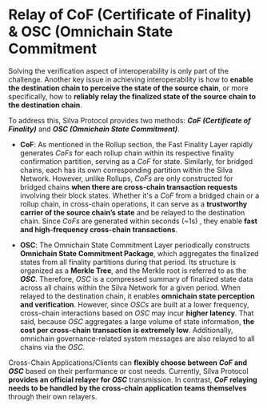 # Relay of CoF (Certificate of Finality) & OSC (Omnichain State Commitment

Solving the verification aspect of interoperability is only part of the challenge. Another key issue in achieving interoperability is how to **enable the destination chain to perceive the state of the source chain**, or more specifically, how to **reliably relay the finalized state of the source chain to the destination chain**.

To address this, Silva Protocol provides two methods: ***CoF (Certificate of Finality)*** and ***OSC (Omnichain State Commitment)***.

* **CoF**: As mentioned in the Rollup section, the Fast Finality Layer rapidly generates *CoFs* for each rollup chain within its respective finality confirmation partition, serving as a *CoF* for state. Similarly, for bridged chains, each has its own corresponding partition within the Silva Network. However, unlike Rollups, *CoFs* are only constructed for bridged chains **when there are cross-chain transaction requests** involving their block states. Whether it's a *CoF* from a bridged chain or a rollup chain, in cross-chain operations, it can serve as a **trustworthy carrier of the source chain’s state** and be relayed to the destination chain. Since *CoFs* are generated within seconds (\~1s) , they enable **fast and high-frequency cross-chain transactions**.

* **OSC**: The Omnichain State Commitment Layer periodically constructs **Omnichain State Commitment Package**, which aggregates the finalized states from all finality partitions during that period. Its structure is organized as a **Merkle Tree**, and the Merkle root is referred to as the ***OSC***. Therefore, *OSC* is a compressed summary of finalized state data across all chains within the Silva Network for a given period. When relayed to the destination chain, it enables **omnichain state perception and verification**. However, since *OSCs* are built at a lower frequency, cross-chain interactions based on *OSC* may incur **higher latency**. That said, because *OSC* aggregates a large volume of state information, **the cost per cross-chain transaction is extremely low**. Additionally, omnichain governance-related system messages are also relayed to all chains via the *OSC.*

Cross-Chain Applications/Clients can **flexibly choose between *CoF* and *OSC*** based on their performance or cost needs. Currently, Silva Protocol **provides an official relayer for *OSC*** transmission. In contrast, ***CoF*** **relaying needs to be handled by the cross-chain application teams themselves** through their own relayers.